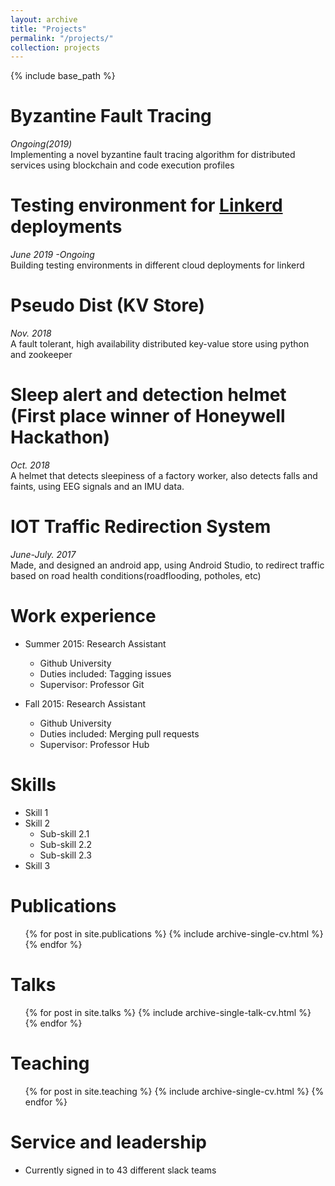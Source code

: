 ```yaml
---
layout: archive
title: "Projects"
permalink: "/projects/"
collection: projects
---
```


{% include base_path %}

Byzantine Fault Tracing
==
*Ongoing(2019)*<br/>
Implementing a novel byzantine fault tracing algorithm for distributed services using blockchain and code execution profiles<br/>

Testing environment for [Linkerd](https://github.com/linkerd/linkerd2) deployments
==
*June 2019 -Ongoing*<br/>
Building testing environments in different cloud deployments for linkerd<br/>

Pseudo Dist (KV Store)
==
*Nov. 2018*<br/>
A fault tolerant, high availability distributed key-value store using python and zookeeper<br/>

Sleep alert and detection helmet (First place winner of Honeywell Hackathon)
==
*Oct. 2018*<br/>
A helmet that detects sleepiness of a factory worker, also detects falls and faints, using EEG signals and an IMU data.

IOT Traffic Redirection System
==
*June-July. 2017*<br/>
Made, and designed an android app, using Android Studio, to redirect traffic based on road health conditions(roadflooding, potholes, etc)

Work experience
======
* Summer 2015: Research Assistant
  * Github University
  * Duties included: Tagging issues
  * Supervisor: Professor Git

* Fall 2015: Research Assistant
  * Github University
  * Duties included: Merging pull requests
  * Supervisor: Professor Hub
  
Skills
======
* Skill 1
* Skill 2
  * Sub-skill 2.1
  * Sub-skill 2.2
  * Sub-skill 2.3
* Skill 3

Publications
======
  <ul>{% for post in site.publications %}
    {% include archive-single-cv.html %}
  {% endfor %}</ul>
  
Talks
======
  <ul>{% for post in site.talks %}
    {% include archive-single-talk-cv.html %}
  {% endfor %}</ul>
  
Teaching
======
  <ul>{% for post in site.teaching %}
    {% include archive-single-cv.html %}
  {% endfor %}</ul>
  
Service and leadership
======
* Currently signed in to 43 different slack teams
